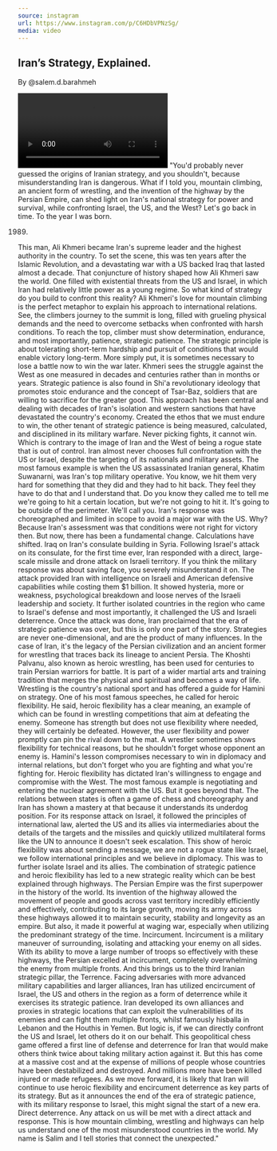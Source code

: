 ```yaml
---
source: instagram
url: https://www.instagram.com/p/C6HDbVPNzSg/
media: video
---
```


## Iran’s Strategy, Explained.

By @salem.d.barahmeh

![](3352663519969883296.mp4)
"You'd probably never guessed the origins of Iranian strategy, and you shouldn't, because
misunderstanding Iran is dangerous.
What if I told you, mountain climbing, an ancient form of wrestling, and the invention of
the highway by the Persian Empire, can shed light on Iran's national strategy for power
and survival, while confronting Israel, the US, and the West?
Let's go back in time.
To the year I was born.

1989.
This man, Ali Khmeri became Iran's supreme leader and the highest authority in the country.
To set the scene, this was ten years after the Islamic Revolution, and a devastating war
with a US backed Iraq that lasted almost a decade.
That conjuncture of history shaped how Ali Khmeri saw the world.
One filled with existential threats from the US and Israel, in which Iran had relatively
little power as a young regime.
So what kind of strategy do you build to confront this reality?
Ali Khmeri's love for mountain climbing is the perfect metaphor to explain his approach
to international relations.
See, the climbers journey to the summit is long, filled with grueling physical demands and
the need to overcome setbacks when confronted with harsh conditions.
To reach the top, climber must show determination, endurance, and most importantly, patience, strategic
patience.
The strategic principle is about tolerating short-term hardship and pursuit of conditions
that would enable victory long-term.
More simply put, it is sometimes necessary to lose a battle now to win the war later.
Khmeri sees the struggle against the West as one measured in decades and centuries
rather than in months or years.
Strategic patience is also found in Shi'a revolutionary ideology that promotes stoic endurance
and the concept of Tsar-Baz, soldiers that are willing to sacrifice for the greater good.
This approach has been central and dealing with decades of Iran's isolation and western
sanctions that have devastated the country's economy.
Created the ethos that we must endure to win, the other tenant of strategic patience
is being measured, calculated, and disciplined in its military warfare.
Never picking fights, it cannot win.
Which is contrary to the image of Iran and the West of being a rogue state that is out of control.
Iran almost never chooses full confrontation with the US or Israel, despite the targeting
of its nationals and military assets.
The most famous example is when the US assassinated Iranian general, Khatim Suwanarni,
was Iran's top military operative.
You know, we hit them very hard for something that they did and they had to hit back.
They feel they have to do that and I understand that.
Do you know they called me to tell me we're going to hit a certain location, but we're
not going to hit it.
It's going to be outside of the perimeter.
We'll call you.
Iran's response was choreographed and limited in scope to avoid a major war with the US.
Why?
Because Iran's assessment was that conditions were not right for victory then.
But now, there has been a fundamental change.
Calculations have shifted.
Iraq on Iran's consulate building in Syria.
Following Israel's attack on its consulate, for the first time ever, Iran responded with
a direct, large-scale missile and drone attack on Israeli territory.
If you think the military response was about saving face, you severely misunderstand it
on.
The attack provided Iran with intelligence on Israeli and American defensive capabilities
while costing them $1 billion.
It showed hysteria, more or weakness, psychological breakdown and loose nerves of the Israeli leadership
and society.
It further isolated countries in the region who came to Israel's defense and most importantly,
it challenged the US and Israeli deterrence.
Once the attack was done, Iran proclaimed that the era of strategic patience was over,
but this is only one part of the story.
Strategies are never one-dimensional, and are the product of many influences.
In the case of Iran, it's the legacy of the Persian civilization and an ancient former
for wrestling that traces back its lineage to ancient Persia.
The Khoshti Palvanu, also known as heroic wrestling, has been used for centuries to train
Persian warriors for battle.
It is part of a wider martial arts and training tradition that merges the physical and spiritual
and becomes a way of life.
Wrestling is the country's national sport and has offered a guide for Hamini on strategy.
One of his most famous speeches, he called for heroic flexibility.
He said, heroic flexibility has a clear meaning, an example of which can be found in wrestling
competitions that aim at defeating the enemy.
Someone has strength but does not use flexibility where needed, they will certainly be defeated.
However, the user flexibility and power promptly can pin the rival down to the mat.
A wrestler sometimes shows flexibility for technical reasons, but he shouldn't forget
whose opponent an enemy is.
Hamini's lesson compromises necessary to win in diplomacy and internal relations, but
don't forget who you are fighting and what you're fighting for.
Heroic flexibility has dictated Iran's willingness to engage and compromise with the West.
The most famous example is negotiating and entering the nuclear agreement with the US.
But it goes beyond that.
The relations between states is often a game of chess and choreography and Iran has shown
a mastery at that because it understands its underdog position.
For its response attack on Israel, it followed the principles of international law, alerted
the US and its allies via intermediaries about the details of the targets and the missiles
and quickly utilized multilateral forms like the UN to announce it doesn't seek escalation.
This show of heroic flexibility was about sending a message, we are not a rogue state like
Israel, we follow international principles and we believe in diplomacy.
This was to further isolate Israel and its allies.
The combination of strategic patience and heroic flexibility has led to a new strategic
reality which can be best explained through highways.
The Persian Empire was the first superpower in the history of the world.
Its invention of the highway allowed the movement of people and goods across vast
territory incredibly efficiently and effectively, contributing to its large growth, moving
its army across these highways allowed it to maintain security, stability and longevity
as an empire.
But also, it made it powerful at waging war, especially when utilizing the predominant strategy
of the time.
Incircument.
Incircument is a military maneuver of surrounding, isolating and attacking your enemy on all sides.
With its ability to move a large number of troops so effectively with these highways,
the Persian excelled at incircument, completely overwhelming the enemy from multiple fronts.
And this brings us to the third Iranian strategic pillar, the Terrence.
Facing adversaries with more advanced military capabilities and larger alliances, Iran has
utilized encircument of Israel, the US and others in the region as a form of deterrence
while it exercises its strategic patience.
Iran developed its own alliances and proxies in strategic locations that can exploit
the vulnerabilities of its enemies and can fight them multiple fronts, whilst famously
hisballa in Lebanon and the Houthis in Yemen.
But logic is, if we can directly confront the US and Israel, let others do it on our
behalf.
This geopolitical chess game offered a first line of defense and deterrence for Iran
that would make others think twice about taking military action against it.
But this has come at a massive cost and at the expense of millions of people whose countries
have been destabilized and destroyed.
And millions more have been killed injured or made refugees.
As we move forward, it is likely that Iran will continue to use heroic flexibility and
encircument deterrence as key parts of its strategy.
But as it announces the end of the era of strategic patience, with its military response
to Israel, this might signal the start of a new era.
Direct deterrence.
Any attack on us will be met with a direct attack and response.
This is how mountain climbing, wrestling and highways can help us understand one of the
most misunderstood countries in the world.
My name is Salim and I tell stories that connect the unexpected."